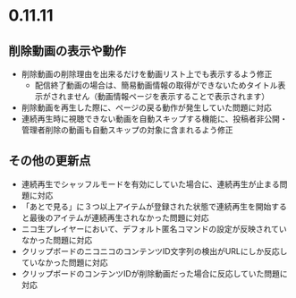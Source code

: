 ﻿# 0.11.11

## 削除動画の表示や動作

* 削除動画の削除理由を出来るだけを動画リスト上でも表示するよう修正
  * 配信終了動画の場合は、簡易動画情報の取得ができないためタイトル表示がされません（動画情報ページを表示することで表示されます）
* 削除動画を再生した際に、ページの戻る動作が発生していた問題に対応
* 連続再生時に視聴できない動画を自動スキップする機能に、投稿者非公開・管理者削除の動画も自動スキップの対象に含まれるよう修正

## その他の更新点

* 連続再生でシャッフルモードを有効にしていた場合に、連続再生が止まる問題に対応
* 「あとで見る」に３つ以上アイテムが登録された状態で連続再生を開始すると最後のアイテムが連続再生されなかった問題に対応
* ニコ生プレイヤーにおいて、デフォルト匿名コマンドの設定が反映されていなかった問題に対応
* クリップボードのニコニコのコンテンツID文字列の検出がURLにしか反応していなかった問題に対応
* クリップボードのコンテンツIDが削除動画だった場合に反応していた問題に対応
